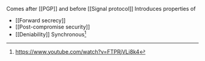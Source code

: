 Comes after [[PGP]] and before [[Signal protocol]]
Introduces properties of 
- [[Forward secrecy]]
- [[Post-compromise security]]
- [[Deniability]] 
Synchronous[^1]

[^1]: https://www.youtube.com/watch?v=FTPRjVLi8k4